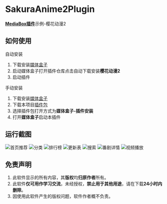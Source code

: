 # SakuraAnime2Plugin

[**MediaBox插件**](https://github.com/RyensX/MediaBoxPlugin)示例-樱花动漫2

## 如何使用

自动安装

1. 下载安装[媒体盒子](https://github.com/RyensX/MediaBox/releases)
2. 启动媒体盒子打开插件仓库点击自动下载安装**樱花动漫2**
3. 启动插件

手动安装

1. 下载安装[媒体盒子](https://github.com/RyensX/MediaBox/releases)
2. 下载本项目[插件包](https://github.com/RyensX/SakuraAnime2Plugin/releases)
3. 选择插件包打开方式为**媒体盒子-插件安装**
4. 打开**媒体盒子**启动本插件

## 运行截图

![首页推荐](doc/screenshot/首页推荐.jpg) ![分类](doc/screenshot/分类.jpg)
![排行榜](doc/screenshot/排行榜.jpg) ![更新表](doc/screenshot/更新表.jpg)
![搜索](doc/screenshot/搜索.jpg) ![番剧详情](doc/screenshot/番剧详情.jpg)
![视频播放](doc/screenshot/视频播放.jpg)

## 免责声明

1. 此软件显示的所有内容，其**版权**均**归原作者**所有。
2. 此软件**仅可用作学习交流**，未经授权，**禁止用于其他用途**，请在下载**24小时内删除**。
3. 因使用此软件产生的版权问题，软件作者概不负责。
